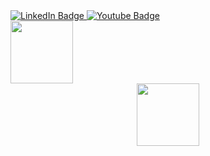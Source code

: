<div id="badges">
  <a href="https://www.linkedin.com/in/arooj-arif-5133a1233/">
    <img src="https://img.shields.io/badge/LinkedIn-blue?style=for-the-badge&logo=linkedin&logoColor=white" alt="LinkedIn Badge"/>
  </a>
  <a href="https://www.youtube.com/channel/UC4Iquh-ka0ISJsRdgDH36og">
    <img src="https://img.shields.io/badge/YouTube-red?style=for-the-badge&logo=youtube&logoColor=white" alt="Youtube Badge"/>
  </a>
</div>

<div id="header" align="left">
  <img src="https://media.giphy.com/media/1sgetPM00wWqJpVUTl/giphy.gif" width="100"/>
</div>


<div id="header" align="center">
  <img src="https://media.giphy.com/media/V2RjJz7BiVEFfXpzVe/giphy.gif" width="100"/>
</div>


